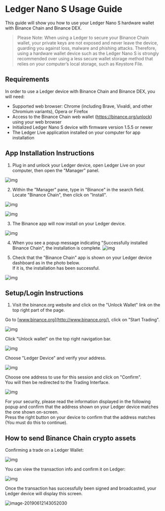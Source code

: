 # Ledger Nano S Usage Guide

This guide will show you how to use your Ledger Nano S hardware wallet with Binance Chain and Binance DEX.

> Please Note: When using a Ledger to secure your Binance Chain wallet, your private keys are not exposed and never leave the device, guarding you against loss, malware and phishing attacks.
Therefore, using a hardware wallet device such as the Ledger Nano S is strongly recommended over using a less secure wallet storage method that relies on your computer’s local storage, such as Keystore File.

## Requirements

In order to use a Ledger device with Binance Chain and Binance DEX, you will need:

- Supported web browser: Chrome (including Brave, Vivaldi, and other Chromium variants), Opera or Firefox
- Access to the Binance Chain web wallet (https://binance.org/unlock) using your web browser
- Initialized Ledger Nano S device with firmware version 1.5.5 or newer
- The Ledger Live application installed on your computer for app installation

## App Installation Instructions

1) Plug in and unlock your Ledger device, open Ledger Live on your computer, then open the "Manager" panel.

![img](pic/manage.png)

2) Within the "Manager" pane, type in "Binance" in the search field.<br/>
Locate "Binance Chain", then click on "Install".

![img](pic/install.png)

![img](pic/search.png)


3) The Binance app will now install on your Ledger device.

![img](pic/installing.png)

4) When you see a popup message indicating "Successfully installed Binance Chain", the installation is complete.
![img](pic/success.png)


5) Check that the "Binance Chain" app is shown on your Ledger device dashboard as in the photo below.<br/>
If it is, the installation has been successful.

![img](pic/app.png)

## Setup/Login Instructions

1) Visit the binance.org website and click on the "Unlock Wallet" link on the top right part of the page.

Go to [www.binance.org](http://www.binance.org/), click on "Start Trading".

![img](pic/start.png)

Click "Unlock wallet" on the top right navigation bar.

![img](pic/unlock.png)

Choose "Ledger Device" and verify your address.

![img](pic/ledger.png)

Choose one address to use for this session and click on "Confirm".<br/>
You will then be redirected to the Trading Interface.

![img](pic/address.png)


For your security, please read the information displayed in the following popup and confirm that the address shown on your Ledger device matches the one shown on-screen.<br/>
Press the right button on your device to confirm that the address matches (You must do this to continue).

## How to send Binance Chain crypto assets

Confirming a trade on a Ledger Wallet:

![img](pic/transaction.png)

You can view the transaction info and confirm it on Ledger:

![img](pic/preview.png)

Once the transaction has successfully been signed and broadcasted, your Ledger device will display this screen.

![image-20190612143052030](pic/sign.png)







